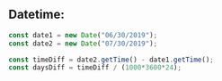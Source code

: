 ## Datetime:
```javascript
const date1 = new Date("06/30/2019");
const date2 = new Date("07/30/2019");

const timeDiff = date2.getTime() - date1.getTime();
const daysDiff = timeDiff / (1000*3600*24);
```
